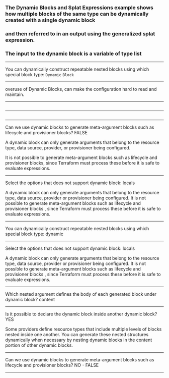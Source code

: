 




### The Dynamic Blocks and Splat Expressions example shows how multiple blocks of the same type can be dynamically created with a single dynamic block

### and then referred to in an output using the generalized splat expression.

### The input to the dynamic block is a variable of type list


__________________________________________________________________________________________




You can dynamically construct repeatable nested blocks using which special block type: `Dynamic` `Block`



__________________________________________________________________________________________



overuse of Dynamic Blocks, can make the configuration hard to read and maintain.

__________________________________________________________________________________________






```bash

```



__________________________________________________________________________________________






```bash

```



__________________________________________________________________________________________


Can we use dynamic blocks to generate meta-argument blocks such as lifecycle and provisioner blocks?  FALSE


A dynamic block can only generate arguments that belong to the resource type, data source, provider, or provisioner being configured.

It is not possible to generate meta-argument blocks such as lifecycle and provisioner blocks, since Terraform must process these before it is safe to evaluate expressions.


__________________________________________________________________________________________



Select the options that does not support dynamic block:  locals



A dynamic block can only generate arguments that belong to the resource type, data source, provider or provisioner being configured. It is not possible to generate meta-argument blocks such as lifecycle and provisioner blocks , since Terraform must process these before it is safe to evaluate expressions.



__________________________________________________________________________________________




You can dynamically construct repeatable nested blocks using which special block type: dynamic



__________________________________________________________________________________________





Select the options that does not support dynamic block:    locals



A dynamic block can only generate arguments that belong to the resource type, data source, provider or provisioner being configured. It is not possible to generate meta-argument blocks such as lifecycle and provisioner blocks , since Terraform must process these before it is safe to evaluate expressions.







__________________________________________________________________________________________




Which nested argument defines the body of each generated block under dynamic block?  content


__________________________________________________________________________________________




Is it possible to declare the dynamic block inside another dynamic block?  YES



Some providers define resource types that include multiple levels of blocks nested inside one another. You can generate these nested structures dynamically when necessary by nesting dynamic blocks in the content portion of other dynamic blocks.



__________________________________________________________________________________________




Can we use dynamic blocks to generate meta-argument blocks such as lifecycle and provisioner blocks? NO - FALSE


__________________________________________________________________________________________
